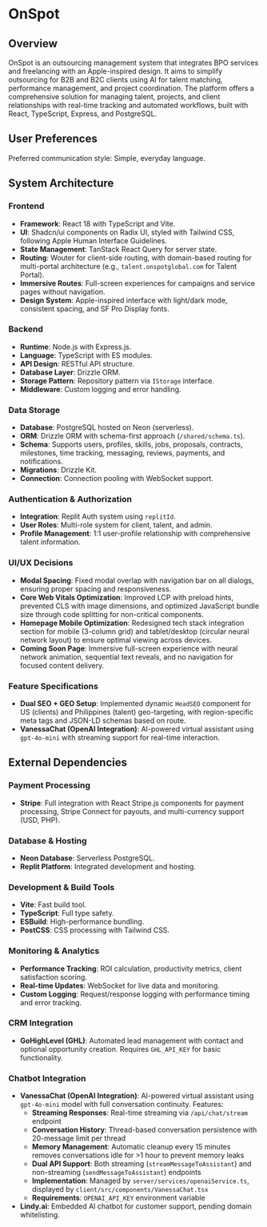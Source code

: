 # OnSpot

## Overview
OnSpot is an outsourcing management system that integrates BPO services and freelancing with an Apple-inspired design. It aims to simplify outsourcing for B2B and B2C clients using AI for talent matching, performance management, and project coordination. The platform offers a comprehensive solution for managing talent, projects, and client relationships with real-time tracking and automated workflows, built with React, TypeScript, Express, and PostgreSQL.

## User Preferences
Preferred communication style: Simple, everyday language.

## System Architecture

### Frontend
- **Framework**: React 18 with TypeScript and Vite.
- **UI**: Shadcn/ui components on Radix UI, styled with Tailwind CSS, following Apple Human Interface Guidelines.
- **State Management**: TanStack React Query for server state.
- **Routing**: Wouter for client-side routing, with domain-based routing for multi-portal architecture (e.g., `talent.onspotglobal.com` for Talent Portal).
- **Immersive Routes**: Full-screen experiences for campaigns and service pages without navigation.
- **Design System**: Apple-inspired interface with light/dark mode, consistent spacing, and SF Pro Display fonts.

### Backend
- **Runtime**: Node.js with Express.js.
- **Language**: TypeScript with ES modules.
- **API Design**: RESTful API structure.
- **Database Layer**: Drizzle ORM.
- **Storage Pattern**: Repository pattern via `IStorage` interface.
- **Middleware**: Custom logging and error handling.

### Data Storage
- **Database**: PostgreSQL hosted on Neon (serverless).
- **ORM**: Drizzle ORM with schema-first approach (`/shared/schema.ts`).
- **Schema**: Supports users, profiles, skills, jobs, proposals, contracts, milestones, time tracking, messaging, reviews, payments, and notifications.
- **Migrations**: Drizzle Kit.
- **Connection**: Connection pooling with WebSocket support.

### Authentication & Authorization
- **Integration**: Replit Auth system using `replitId`.
- **User Roles**: Multi-role system for client, talent, and admin.
- **Profile Management**: 1:1 user-profile relationship with comprehensive talent information.

### UI/UX Decisions
- **Modal Spacing**: Fixed modal overlap with navigation bar on all dialogs, ensuring proper spacing and responsiveness.
- **Core Web Vitals Optimization**: Improved LCP with preload hints, prevented CLS with image dimensions, and optimized JavaScript bundle size through code splitting for non-critical components.
- **Homepage Mobile Optimization**: Redesigned tech stack integration section for mobile (3-column grid) and tablet/desktop (circular neural network layout) to ensure optimal viewing across devices.
- **Coming Soon Page**: Immersive full-screen experience with neural network animation, sequential text reveals, and no navigation for focused content delivery.

### Feature Specifications
- **Dual SEO + GEO Setup**: Implemented dynamic `HeadSEO` component for US (clients) and Philippines (talent) geo-targeting, with region-specific meta tags and JSON-LD schemas based on route.
- **VanessaChat (OpenAI Integration)**: AI-powered virtual assistant using `gpt-4o-mini` with streaming support for real-time interaction.

## External Dependencies

### Payment Processing
- **Stripe**: Full integration with React Stripe.js components for payment processing, Stripe Connect for payouts, and multi-currency support (USD, PHP).

### Database & Hosting
- **Neon Database**: Serverless PostgreSQL.
- **Replit Platform**: Integrated development and hosting.

### Development & Build Tools
- **Vite**: Fast build tool.
- **TypeScript**: Full type safety.
- **ESBuild**: High-performance bundling.
- **PostCSS**: CSS processing with Tailwind CSS.

### Monitoring & Analytics
- **Performance Tracking**: ROI calculation, productivity metrics, client satisfaction scoring.
- **Real-time Updates**: WebSocket for live data and monitoring.
- **Custom Logging**: Request/response logging with performance timing and error tracking.

### CRM Integration
- **GoHighLevel (GHL)**: Automated lead management with contact and optional opportunity creation. Requires `GHL_API_KEY` for basic functionality.

### Chatbot Integration
- **VanessaChat (OpenAI Integration)**: AI-powered virtual assistant using `gpt-4o-mini` model with full conversation continuity. Features:
  - **Streaming Responses**: Real-time streaming via `/api/chat/stream` endpoint
  - **Conversation History**: Thread-based conversation persistence with 20-message limit per thread
  - **Memory Management**: Automatic cleanup every 15 minutes removes conversations idle for >1 hour to prevent memory leaks
  - **Dual API Support**: Both streaming (`streamMessageToAssistant`) and non-streaming (`sendMessageToAssistant`) endpoints
  - **Implementation**: Managed by `server/services/openaiService.ts`, displayed by `client/src/components/VanessaChat.tsx`
  - **Requirements**: `OPENAI_API_KEY` environment variable
- **Lindy.ai**: Embedded AI chatbot for customer support, pending domain whitelisting.